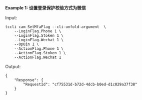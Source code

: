 **Example 1: 设置登录保护校验方式为微信**



Input: 

```
tccli cam SetMfaFlag --cli-unfold-argument  \
    --LoginFlag.Phone 1 \
    --LoginFlag.Stoken 1 \
    --LoginFlag.Wechat 1 \
    --OpUin 1 \
    --ActionFlag.Phone 1 \
    --ActionFlag.Stoken 1 \
    --ActionFlag.Wechat 1
```

Output: 
```
{
    "Response": {
        "RequestId": "cf75531d-b72d-4dcb-b0ed-d1c029a37f38"
    }
}
```

